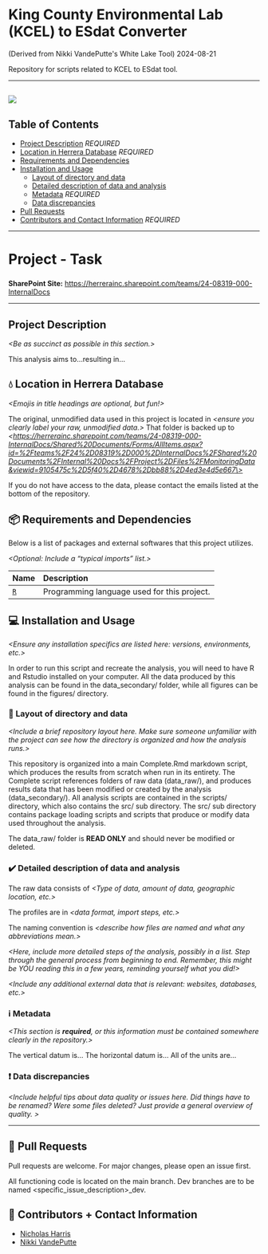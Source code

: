 
King County Environmental Lab (KCEL) to ESdat Converter
================
<Nicholas Harris> (Derived from Nikki VandePutte's White Lake Tool)
2024-08-21

Repository for scripts related to KCEL to ESdat tool.

------------------------------------------------------------------------------

## ![](readme_figures/Herrera_lockup_4c.png)


## Table of Contents

- [Project Description](#Project-Description) *REQUIRED*
- [Location in Herrera Database](#Location-in-Herrera-Database)
  *REQUIRED*
- [Requirements and Dependencies](#Requirements-and-Dependencies)
- [Installation and Usage](#Installation-and-Usage)
  - [Layout of directory and data](#Layout-of-directory-and-data)
  - [Detailed description of data and
    analysis](#Detailed-description-of-data-and-analysis)
  - [Metadata](#Metadata) *REQUIRED*
  - [Data discrepancies](#Data-discrepancies)
- [Pull Requests](#Pull-Requests)
- [Contributors and Contact
  Information](#Contributors-and-Contact-Information) *REQUIRED*

------------------------------------------------------------------------

# Project <XX-XXXXX> - Task <XXX>

### <Brief Project Title>

**SharePoint Site:** https://herrerainc.sharepoint.com/teams/24-08319-000-InternalDocs

------------------------------------------------------------------------

## Project Description

*\<Be as succinct as possible in this section.\>*

This analysis aims to…resulting in…

## :droplet: Location in Herrera Database

*\<Emojis in title headings are optional, but fun!\>*

The original, unmodified data used in this project is located in
*\<ensure you clearly label your raw, unmodified data.\>* That folder is
backed up to *\<https://herrerainc.sharepoint.com/teams/24-08319-000-InternalDocs/Shared%20Documents/Forms/AllItems.aspx?id=%2Fteams%2F24%2D08319%2D000%2DInternalDocs%2FShared%20Documents%2FInternal%20Docs%2FProject%2DFiles%2FMonitoringData&viewid=9105475c%2D5f40%2D4678%2Dbb88%2D4ed3e4d5e667\>*

If you do not have access to the data, please contact the emails listed
at the bottom of the repository.

## 📦 Requirements and Dependencies

Below is a list of packages and external softwares that this project
utilizes.

*\<Optional: Include a “typical imports” list.\>*

| Name                              | Description                                 |
|:----------------------------------|:--------------------------------------------|
| [`R`](https://www.r-project.org/) | Programming language used for this project. |

## :computer: Installation and Usage

*\<Ensure any installation specifics are listed here: versions,
environments, etc.\>*

In order to run this script and recreate the analysis, you will need to
have R and Rstudio installed on your computer. All the data produced by
this analysis can be found in the data_secondary/ folder, while all
figures can be found in the figures/ directory.

### :arrows_counterclockwise: Layout of directory and data

*\<Include a brief repository layout here. Make sure someone unfamiliar
with the project can see how the directory is organized and how the
analysis runs.\>*

This repository is organized into a main Complete.Rmd markdown script,
which produces the results from scratch when run in its entirety. The
Complete script references folders of raw data (data_raw/), and produces
results data that has been modified or created by the analysis
(data_secondary/). All analysis scripts are contained in the scripts/
directory, which also contains the src/ sub directory. The src/ sub
directory contains package loading scripts and scripts that produce or
modify data used throughout the analysis.

The data_raw/ folder is **READ ONLY** and should never be modified or
deleted.

### :heavy_check_mark: Detailed description of data and analysis

The raw data consists of *\<Type of data, amount of data, geographic
location, etc.\>*

The profiles are in *\<data format, import steps, etc.\>*

The naming convention is *\<describe how files are named and what any
abbreviations mean.\>*

*\<Here, include more detailed steps of the analysis, possibly in a
list. Step through the general process from beginning to end. Remember,
this might be YOU reading this in a few years, reminding yourself what
you did!\>*

*\<Include any additional external data that is relevant: websites,
databases, etc.\>*

### :information_source: Metadata

*\<This section is **required**, or this information must be contained
somewhere clearly in the repository.\>*

The vertical datum is… The horizontal datum is… All of the units are…

### :exclamation: Data discrepancies

*\<Include helpful tips about data quality or issues here. Did things
have to be renamed? Were some files deleted? Just provide a general
overview of quality. \>*

---------------------------------------------------------------------------

## 🔧 Pull Requests

Pull requests are welcome. For major changes, please open an issue
first.

All functioning code is located on the main branch. Dev branches are to
be named <specific_issue_description>\_dev.

## 💬 Contributors + Contact Information

- [Nicholas Harris](https://github.com/nharris-1927)
- [Nikki VandePutte](https://github.com/nvandeputte)
